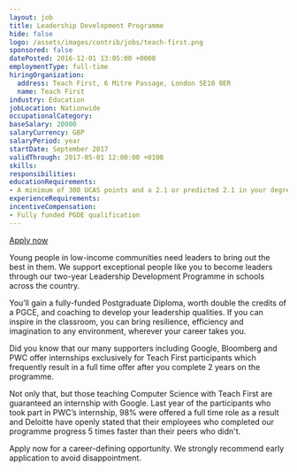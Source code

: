 ```yaml
---
layout: job
title: Leadership Development Programme
hide: false
logo: /assets/images/contrib/jobs/teach-first.png
sponsored: false
datePosted: 2016-12-01 13:05:00 +0000
employmentType: full-time
hiringOrganization:
  address: Teach First, 6 Mitre Passage, London SE10 0ER
  name: Teach First
industry: Education
jobLocation: Nationwide
occupationalCategory:
baseSalary: 20000
salaryCurrency: GBP
salaryPeriod: year
startDate: September 2017
validThrough: 2017-05-01 12:00:00 +0100
skills:
responsibilities:
educationRequirements:
- A minimum of 300 UCAS points and a 2.1 or predicted 2.1 in your degree
experienceRequirements:
incentiveCompensation:
- Fully funded PGDE qualification
---
```

[Apply now](https://graduates.teachfirst.org.uk/apply)

Young people in low-income communities need leaders to bring out the best in them. We support exceptional people like you to become leaders through our two-year Leadership Development Programme in schools across the country.

You’ll gain a fully-funded Postgraduate Diploma, worth double the credits of a PGCE, and coaching to develop your leadership qualities. If you can inspire in the classroom, you can bring resilience, efficiency and imagination to any environment, wherever your career takes you.

Did you know that our many supporters including Google, Bloomberg and PWC offer internships exclusively for Teach First participants which frequently result in a full time offer after you complete 2 years on the programme.

Not only that, but those teaching Computer Science with Teach First are guaranteed an internship with Google. Last year of the participants who took part in PWC’s internship, 98% were offered a full time role as a result and Deloitte have openly stated that their employees who completed our programme progress 5 times faster than their peers who didn't.

Apply now for a career-defining opportunity. We strongly recommend early application to avoid disappointment.
